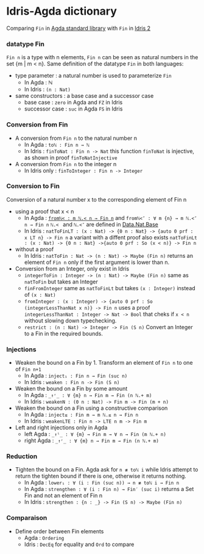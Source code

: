 
# Idris-Agda dictionary 
Comparing `Fin` in [Agda standard library](https://github.com/agda/agda-stdlib.git) with `Fin` in [Idris 2](https://github.com/idris-lang/Idris2/blob/main/libs/base/Data/Fin.idr)

### datatype Fin 
`Fin n` is a type with n elements, `Fin n` can be seen as natural numbers in the set {m | m < n}.
Same definition of the datatype `Fin` in both languages: 
- type parameter : a natural number is used to parameterize `Fin`
  - In Agda : ℕ
  - In Idris : `(n : Nat)`
- same constructors : a base case and a successor case
  - base case : `zero` in Agda and `FZ` in Idris
  - successor case : `suc` in Agda `FS` in Idris

### Conversion from Fin 
- A conversion from `Fin n` to the natural number n
  - In Agda : `toℕ : Fin n → ℕ`
  - In Idris : `finToNat : Fin n -> Nat`
    this function `finToNat` is injective, as shown in proof `finToNatInjective`
- A conversion from `Fin n` to the integer n
  - In Idris only : `finToInteger : Fin n -> Integer`

### Conversion to Fin 
Conversion of a natural number x to the corresponding element of Fin n
- using a proof that x < n 
  - In Agda : [`fromℕ< : m ℕ.< n → Fin n`](https://github.com/agda/agda-stdlib/blob/master/src/Data/Fin/Base.agda) and `fromℕ<″ : ∀ m {n} → m ℕ.<″ n → Fin n`
    `ℕ.< ` and `ℕ.<″` are defined in [Data.Nat.Base](https://github.com/agda/agda-stdlib/blob/master/src/Data/Nat/Base.agda)
  - In Idris : `natToFinLT : (x : Nat) -> {0 n : Nat} -> {auto 0 prf : x LT n} -> Fin n`
    a variant with a diffent proof also exists `natToFinLt : (x : Nat) -> {0 n : Nat} ->{auto 0 prf : So (x < n)} -> Fin n`
- without a proof 
  - In Idris : `natToFin : Nat -> (n : Nat) -> Maybe (Fin n)`  returns an element of `Fin n` only if the first argument is lower than n.
- Conversion from an Integer, only exist in Idris 
  - `integerToFin : Integer -> (n : Nat) -> Maybe (Fin n)` same as `natToFin` but takes an Integer
  - `finFromInteger` same as `natToFinLt` but takes `(x : Integer)` instead of `(x : Nat)`
  - `fromInteger : (x : Integer) -> {auto 0 prf : So (integerLessThanNat x n)} -> Fin n` uses a proof `integerLessThanNat : Integer -> Nat -> Bool` that cheks if `x < n` without slowing down typechecking.
  - `restrict : (n : Nat) -> Integer -> Fin (S n)` Convert an Integer to a Fin in the required bounds.

### Injections 
- Weaken the bound on a Fin by 1. Transform an element of `Fin n` to one of `Fin n+1`
  - In Agda : `inject₁ : Fin n → Fin (suc n) `
  - In Idris : `weaken : Fin n -> Fin (S n)`
- Weaken the bound on a Fin by some amount
  - In Agda : `_↑ʳ_ : ∀ {m} n → Fin m → Fin (n ℕ.+ m)`
  - In Idris :  `weakenN : (0 n : Nat) -> Fin m -> Fin (m + n)`
- Weaken the bound on a Fin using a constructive comparison
  - In Agda :  `inject≤ : Fin m → m ℕ.≤ n → Fin n`
  - In Idris : `weakenLTE : Fin n -> LTE n m -> Fin m`
- Left and right injections only in Agda
  - left Agda :  `_↑ˡ_ : ∀ {m} → Fin m → ∀ n → Fin (m ℕ.+ n)`
  - right Agda : `_↑ʳ_ : ∀ {m} n → Fin m → Fin (n ℕ.+ m)` 

### Reduction 
- Tighten the bound on a Fin. Agda ask for `n ≢ toℕ i` while Idris attempt to return the tighten bound if there is one, otherwise it returns nothing.  
  - In Agda : `lower₁ : ∀ (i : Fin (suc n)) → n ≢ toℕ i → Fin n`
  - In Agda : `strengthen : ∀ (i : Fin n) → Fin′ (suc i)` returns a Set Fin and not an element of Fin n
  - In Idris : `strengthen : {n : _} -> Fin (S n) -> Maybe (Fin n)`

### Comparaison 
- Define order between Fin elements
  - Agda : `Ordering`
  - Idris : `DecEq` for equality and `Ord` to compare
 
   
    


